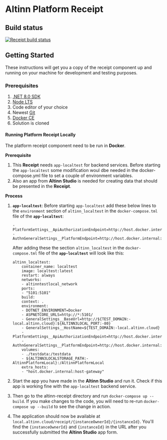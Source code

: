 # Altinn Platform Receipt

## Build status
[![Receipt build status](https://dev.azure.com/brreg/altinn-studio/_apis/build/status/altinn-platform/receipt-master?label=platform/receipt)](https://dev.azure.com/brreg/altinn-studio/_build/latest?definitionId=58)

## Getting Started

These instructions will get you a copy of the receipt component up and running on your machine for development and testing purposes.

### Prerequisites

1. [.NET 8.0 SDK](https://dotnet.microsoft.com/download/dotnet/8.0)
2. [Node LTS](https://nodejs.org/en/)
3. Code editor of your choice
4. Newest [Git](https://git-scm.com/downloads)
5. [Docker CE](https://www.docker.com/get-docker)
6. Solution is cloned

#### Running Platform Receipt Locally

The platform receipt component need to be run in **Docker**.

__Prerequisite__
1. This **Receipt** needs `app-localtest` for backend services. Before starting the `app-localtest` some modification woul dbe needed in the docker-compose.yml file to set a couple of environment variables.
2. Also an app from **Altinn Studio** is needed for creating data that should be presented in the **Receipt**. 

__Process__

1. **`app-localtest`**: Before starting `app-localtest` add these below lines to the `environment` section of `altinn_localtest` in the `docker-compose.tml` file of the **`app-localtest`**:
    ```
    - PlatformSettings__ApiAuthorizationEndpoint=http://host.docker.internal:5101/authorization/api/v1/
    - AuthnGeneralSettings__PlatformEndpoint=http://host.docker.internal:5101/
    ```
    After adding these the section `altinn_localtest` in the `docker-compose.tml` file of the **`app-localtest`** will look like this:
    ```
    altinn_localtest:
        container_name: localtest
        image: localtest:latest
        restart: always
        networks:
        - altinntestlocal_network
        ports:
        - "5101:5101"
        build:
        context: .
        environment:
        - DOTNET_ENVIRONMENT=Docker
        - ASPNETCORE_URLS=http://*:5101/
        - GeneralSettings__BaseUrl=http://${TEST_DOMAIN:-local.altinn.cloud}:${ALTINN3LOCAL_PORT:-80}
        - GeneralSettings__HostName=${TEST_DOMAIN:-local.altinn.cloud}
        - PlatformSettings__ApiAuthorizationEndpoint=http://host.docker.internal:5101/authorization/api/v1/
        - AuthnGeneralSettings__PlatformEndpoint=http://host.docker.internal:5101/
        volumes:
        - ./testdata:/testdata
        - ${ALTINN3LOCALSTORAGE_PATH:-AltinnPlatformLocal}:/AltinnPlatformLocal
        extra_hosts:
        - "host.docker.internal:host-gateway"
    ```

2. Start the app you have made in the **Altinn Studio** and run it. Check if this app is working fine with the `app-localtest` backend service.
3. Then go to the altinn-receipt directory and run `docker-compose up --build`. If you make changes to the code, you will need to re-run `docker-compose up --build` to see the change in action.
4. The application should now be available at `local.altinn.cloud/receipt/{instanceOwnerId}/{instanceId}`. You'll find the `{instanceOwnerId}` and `{instanceId}` in the URL after you successfully submitted the **Altinn Studio** app form.
